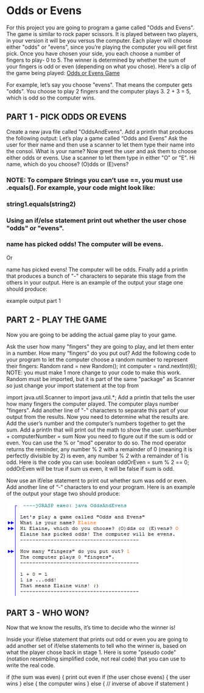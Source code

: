 # Odds or Evens

For this project you are going to program a game called "Odds and Evens". The game is similar to rock paper scissors. It is played between two players, in your version it will be you versus the computer. Each player will choose either "odds" or "evens", since you’re playing the computer you will get first pick. Once you have chosen your side, you each choose a number of fingers to play- 0 to 5. The winner is determined by whether the sum of your fingers is odd or even (depending on what you chose). Here's a clip of the game being played: [Odds or Evens Game](https://youtu.be/4ZOLs03vILs?t=1m)

For example, let’s say you choose "evens". That means the computer gets "odds". You choose to play 2 fingers and the computer plays 3. 2 + 3 = 5, which is odd so the computer wins.

## PART 1 - PICK ODDS OR EVENS

Create a new java file called "OddsAndEvens".
Add a println that produces the following output:
Let’s play a game called “Odds and Evens”
Ask the user for their name and then use a scanner to let them type their name into the consol.
What is your name?
Now greet the user and ask them to choose either odds or evens. Use a scanner to let them type in either "O" or "E".
Hi name, which do you choose? (O)dds or (E)vens?

### NOTE: To compare Strings you can’t use ==, you must use .equals(). For example, your code might look like:

### string1.equals(string2)

### Using an if/else statement print out whether the user chose "odds" or "evens".
### name has picked odds! The computer will be evens.

Or

name has picked evens! The computer will be odds.
Finally add a println that produces a bunch of "-" characters to separate this stage from the others in your output.
Here is an example of the output your stage one should produce:

example output part 1

## PART 2 - PLAY THE GAME

Now you are going to be adding the actual game play to your game.

Ask the user how many "fingers" they are going to play, and let them enter in a number.
How many “fingers” do you put out?
Add the following code to your program to let the computer choose a random number to represent their fingers:
Random rand = new Random();
int computer = rand.nextInt(6);
NOTE: you must make 1 more change to your code to make this work. Random must be imported, but it is part of the same "package" as Scanner so just change your import statement at the top from

import java.util.Scanner to import java.util.*;
Add a println that tells the user how many fingers the computer played.
The computer plays number "fingers".
Add another line of "-" characters to separate this part of your output from the results.
Now you need to determine what the results are.
Add the user’s number and the computer’s numbers together to get the sum.
Add a println that will print out the math to show the user.
userNumber + computerNumber = sum
Now you need to figure out if the sum is odd or even. You can use the % or "mod" operator to do so. The mod operator returns the reminder, any number % 2 with a remainder of 0 (meaning it is perfectly divisible by 2) is even, any number % 2 with a remainder of 1 is odd. Here is the code you can use:
boolean oddOrEven = sum % 2 == 0;
oddOrEven will be true if sum us even, it will be false if sum is odd.

Now use an if/else statement to print out whether sum was odd or even.
Add another line of “-“ characters to end your program.
Here is an example of the output your stage two should produce:

![example output](oddsorEvens.png)

## PART 3 - WHO WON?

Now that we know the results, it’s time to decide who the winner is!

Inside your if/else statement that prints out odd or even you are going to add another set of if/else statements to tell who the winner is, based on what the player chose back in stage 1. Here is some "pseudo code" (notation resembling simplified code, not real code) that you can use to write the real code.

if (the sum was even) {
   print out even
   if (the user chose evens) {
      the user wins
   } else {
      the computer wins
} else {
   // inverse of above if statement
}